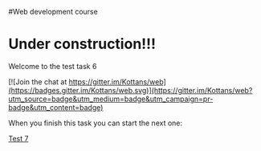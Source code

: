 #Web development course

# Under construction!!!

Welcome to the test task 6


[![Join the chat at https://gitter.im/Kottans/web](https://badges.gitter.im/Kottans/web.svg)](https://gitter.im/Kottans/web?utm_source=badge&utm_medium=badge&utm_campaign=pr-badge&utm_content=badge)




When you finish this task you can start the next one:

[Test 7](https://github.com/Kottans/web/blob/master/README07.md)
